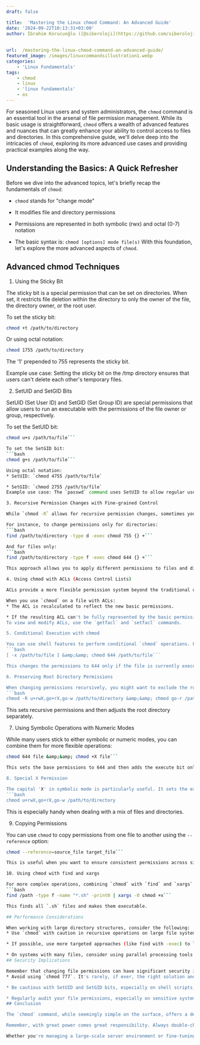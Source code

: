```yaml
---
draft: false

title:  'Mastering the Linux chmod Command: An Advanced Guide'
date: '2024-09-22T10:13:31+03:00'
author: İbrahim Korucuoğlu ([@siberoloji](https://github.com/siberoloji))
 
 
url:  /mastering-the-linux-chmod-command-an-advanced-guide/ 
featured_image: /images/linuxcommandsillustration1.webp
categories:
    - 'Linux Fundamentals'
tags:
    - chmod
    - linux
    - 'linux fundamentals'
    - os
---
```

For seasoned Linux users and system administrators, the `chmod` command is an essential tool in the arsenal of file permission management. While its basic usage is straightforward, `chmod` offers a wealth of advanced features and nuances that can greatly enhance your ability to control access to files and directories. In this comprehensive guide, we'll delve deep into the intricacies of `chmod`, exploring its more advanced use cases and providing practical examples along the way.

## Understanding the Basics: A Quick Refresher

Before we dive into the advanced topics, let's briefly recap the fundamentals of `chmod`:
* `chmod` stands for "change mode"

* It modifies file and directory permissions

* Permissions are represented in both symbolic (rwx) and octal (0-7) notation

* The basic syntax is: `chmod [options] mode file(s)`
With this foundation, let's explore the more advanced aspects of `chmod`.

## Advanced chmod Techniques

1. Using the Sticky Bit

The sticky bit is a special permission that can be set on directories. When set, it restricts file deletion within the directory to only the owner of the file, the directory owner, or the root user.

To set the sticky bit:
```bash
chmod +t /path/to/directory
```

Or using octal notation:
```bash
chmod 1755 /path/to/directory
```

The '1' prepended to 755 represents the sticky bit.

Example use case: Setting the sticky bit on the /tmp directory ensures that users can't delete each other's temporary files.

2. SetUID and SetGID Bits

SetUID (Set User ID) and SetGID (Set Group ID) are special permissions that allow users to run an executable with the permissions of the file owner or group, respectively.

To set the SetUID bit:
```bash
chmod u+s /path/to/file```

To set the SetGID bit:
```bash
chmod g+s /path/to/file```

Using octal notation:
* SetUID: `chmod 4755 /path/to/file`

* SetGID: `chmod 2755 /path/to/file`
Example use case: The `passwd` command uses SetUID to allow regular users to update their passwords, which requires write access to system files.

3. Recursive Permission Changes with Fine-grained Control

While `chmod -R` allows for recursive permission changes, sometimes you need more granular control. The `find` command can be used in conjunction with `chmod` for more precise recursive operations.

For instance, to change permissions only for directories:
```bash
find /path/to/directory -type d -exec chmod 755 {} +```

And for files only:
```bash
find /path/to/directory -type f -exec chmod 644 {} +```

This approach allows you to apply different permissions to files and directories in a single operation.

4. Using chmod with ACLs (Access Control Lists)

ACLs provide a more flexible permission system beyond the traditional user-group-other model. While `chmod` doesn't directly manipulate ACLs, it's important to understand how it interacts with them.

When you use `chmod` on a file with ACLs:
* The ACL is recalculated to reflect the new basic permissions.

* If the resulting ACL can't be fully represented by the basic permissions, a '+' is added to the end of the permission string (visible with `ls -l`).
To view and modify ACLs, use the `getfacl` and `setfacl` commands.

5. Conditional Execution with chmod

You can use shell features to perform conditional `chmod` operations. For example, to change permissions only if a file is executable:
```bash
[ -x /path/to/file ] &amp;&amp; chmod 644 /path/to/file```

This changes the permissions to 644 only if the file is currently executable.

6. Preserving Root Directory Permissions

When changing permissions recursively, you might want to exclude the root directory of the operation. This can be achieved using the following approach:
```bash
chmod -R u+rwX,go+rX,go-w /path/to/directory &amp;&amp; chmod go-r /path/to/directory
```

This sets recursive permissions and then adjusts the root directory separately.

7. Using Symbolic Operations with Numeric Modes

While many users stick to either symbolic or numeric modes, you can combine them for more flexible operations:
```bash
chmod 644 file &amp;&amp; chmod +X file```

This sets the base permissions to 644 and then adds the execute bit only if it's a directory or already executable by any user.

8. Special X Permission

The capital 'X' in symbolic mode is particularly useful. It sets the execute permission on directories and files that already have at least one execute bit set.
```bash
chmod u+rwX,go+rX,go-w /path/to/directory
```

This is especially handy when dealing with a mix of files and directories.

9. Copying Permissions

You can use `chmod` to copy permissions from one file to another using the `--reference` option:
```bash
chmod --reference=source_file target_file```

This is useful when you want to ensure consistent permissions across similar files.

10. Using chmod with find and xargs

For more complex operations, combining `chmod` with `find` and `xargs` can be powerful:
```bash
find /path -type f -name "*.sh" -print0 | xargs -0 chmod +x```

This finds all `.sh` files and makes them executable.

## Performance Considerations

When working with large directory structures, consider the following:
* Use `chmod` with caution in recursive operations on large file systems, as it can be I/O intensive.

* If possible, use more targeted approaches (like find with -exec) to limit the scope of permission changes.

* On systems with many files, consider using parallel processing tools like GNU Parallel to speed up large-scale permission changes.
## Security Implications

Remember that changing file permissions can have significant security implications:
* Avoid using `chmod 777`. It's rarely, if ever, the right solution and often indicates a misunderstanding of the permission needs.

* Be cautious with SetUID and SetGID bits, especially on shell scripts, as they can pose security risks if not carefully managed.

* Regularly audit your file permissions, especially on sensitive system directories and files.
## Conclusion

The `chmod` command, while seemingly simple on the surface, offers a depth of functionality that can address complex permission management scenarios. By mastering its advanced features, Linux administrators and power users can implement precise and efficient permission schemes, enhancing both security and usability of their systems.

Remember, with great power comes great responsibility. Always double-check your `chmod` commands, especially when using recursive options or when dealing with system files. Regular practice and a thorough understanding of your system's permission requirements will help you leverage `chmod` to its full potential.

Whether you're managing a large-scale server environment or fine-tuning your personal Linux setup, these advanced `chmod` techniques will serve as valuable tools in your system administration toolkit. Happy permission setting!
